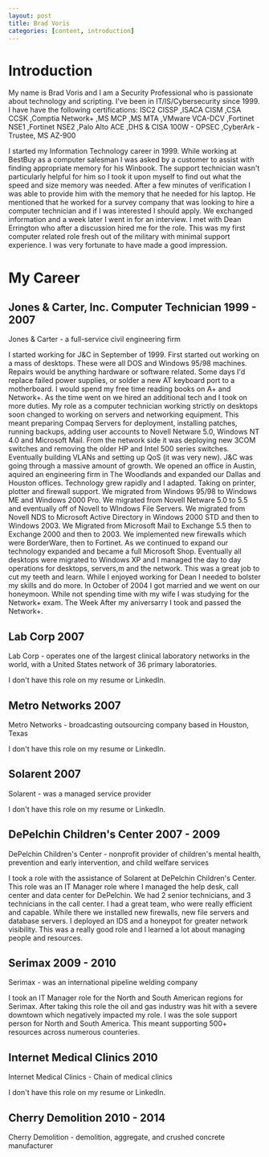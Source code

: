 ```yaml
---
layout: post
title: Brad Voris
categories: [content, introduction]
---
```


# Introduction
My name is Brad Voris and I am a Security Professional who is passionate about technology and scripting. I've been in IT/IS/Cybersecurity since 1999. I have have the following certifications: ISC2 CISSP ,ISACA CISM ,CSA CCSK ,Comptia Network+ ,MS MCP ,MS MTA ,VMware VCA-DCV ,Fortinet NSE1 ,Fortinet NSE2 ,Palo Alto ACE ,DHS & CISA 100W - OPSEC ,CyberArk - Trustee, MS AZ-900

I started my Information Technology career in 1999. While working at BestBuy as a computer salesman I was asked by a customer to assist with finding appropriate memory for his Winbook. The support technician wasn't particularly helpful for him so I took it upon myself to find out what the speed and size memory was needed. After a few minutes of verification I was able to provide him with the memory that he needed for his laptop. He mentioned that he worked for a survey company that was looking to hire a computer technician and if I was interested I should apply. We exchanged information and a week later I went in for an interview. I met with Dean Errington who after a discussion hired me for the role. This was my first computer related role fresh out of the military with minimal support experience. I was very fortunate to have made a good impression.

# My Career
## Jones & Carter, Inc. Computer Technician 1999 - 2007
Jones & Carter -  a full-service civil engineering firm

I started working for J&C in September of 1999. First started out working on a mass of desktops. These were all DOS and Windows 95/98 machines. Repairs would be anything hardware or software related. Some days I'd replace failed power supplies, or solder a new AT keyboard port to a motherboard. I would spend my free time reading books on A+ and Network+. As the time went on we hired an additional tech and I took on more duties. My role as a computer technician working strictly on desktops soon changed to working on servers and networking equipment. This meant preparing Compaq Servers for deployment, installing patches, running backups, adding user accounts to Novell Netware 5.0, Windows NT 4.0 and Microsoft Mail. From the network side it was deploying new 3COM switches and removing the older HP and Intel 500 series switches. Eventually building VLANs and setting up QoS (it was very new). J&C was going through a massive amount of growth. We opened an office in Austin, aquired an engineering firm in The Woodlands and expanded our Dallas and Houston offices. Technology grew rapidly and I adapted. Taking on printer, plotter and firewall support. We migrated from Windows 95/98 to Windows ME and Windows 2000 Pro. We migrated from Novell Netware 5.0 to 5.5 and eventually off of Novell to WIndows File Servers. We migrated from Novell NDS to Microsoft Active Directory in Windows 2000 STD and then to Windows 2003. We Migrated from Microsoft Mail to Exchange 5.5 then to Exchange 2000 and then to 2003. We implemented new firewalls which were BorderWare, then to Fortinet. As we continued to expand our technology expanded and became a full Microsoft Shop. Eventually all desktops were migrated to Windows XP and I managed the day to day operations for desktops, servers,m and the network. This was a great job to cut my teeth and learn. While I enjoyed working for Dean I needed to bolster my skills and do more. In October of 2004 I got married and we went on our honeymoon. While not spending time with my wife I was studying for the Network+ exam. The Week After my aniversarry I took and passed the Network+.

## Lab Corp 2007
Lab Corp -  operates one of the largest clinical laboratory networks in the world, with a United States network of 36 primary laboratories.

I don't have this role on my resume or LinkedIn.

## Metro Networks 2007
Metro Networks - broadcasting outsourcing company based in Houston, Texas

I don't have this role on my resume or LinkedIn.

## Solarent 2007
Solarent - was a managed service provider

I don't have this role on my resume or LinkedIn.

## DePelchin Children's Center 2007 - 2009
DePelchin Children's Center - nonprofit provider of children's mental health, prevention and early intervention, and child welfare services

I took a role with the assistance of Solarent at DePelchin Children's Center. This role was an IT Manager role where I managed the help desk, call center and data center for DePelchin. We had 2 senior technicians, and 3 technicians in the call center. I had a great team, who were really efficient and capable. While there we installed new firewalls, new file servers and database servers. I deployed an IDS and a honeypot for greater network visibility. This was a really good role and I learned a lot about managing people and resources.

## Serimax 2009 - 2010
Serimax - was an international pipeline welding company

I took an IT Manager role for the North and South American regions for Serimax. After taking this role the oil and gas industry was hit with a severe downtown which negatively impacted my role. I was the sole support person for North and South America. This meant supporting 500+ resources across numerous counteries.

## Internet Medical Clinics 2010
Internet Medical Clinics - Chain of medical clinics

I don't have this role on my resume or LinkedIn.

## Cherry Demolition 2010 - 2014
Cherry Demolition - demolition, aggregate, and crushed concrete manufacturer


